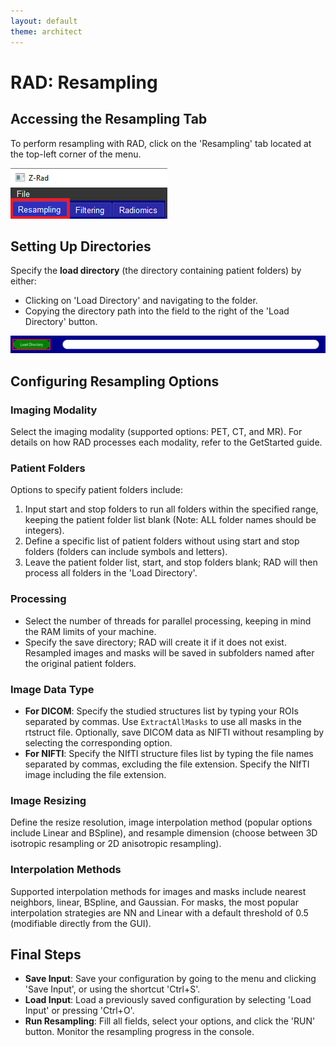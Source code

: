 ```yaml
---
layout: default
theme: architect
---
```


# RAD: Resampling

## Accessing the Resampling Tab

To perform resampling with RAD, click on the 'Resampling' tab located at the top-left corner of the menu.

![Data Preparation Example](f1.png "Example Data Preparation")

## Setting Up Directories

Specify the **load directory** (the directory containing patient folders) by either:
- Clicking on 'Load Directory' and navigating to the folder.
- Copying the directory path into the field to the right of the 'Load Directory' button.

![Data Preparation Example](f2.png "Example Data Preparation")

## Configuring Resampling Options

### Imaging Modality
Select the imaging modality (supported options: PET, CT, and MR). For details on how RAD processes each modality, refer to the GetStarted guide.

### Patient Folders
Options to specify patient folders include:
1. Input start and stop folders to run all folders within the specified range, keeping the patient folder list blank (Note: ALL folder names should be integers).
2. Define a specific list of patient folders without using start and stop folders (folders can include symbols and letters).
3. Leave the patient folder list, start, and stop folders blank; RAD will then process all folders in the 'Load Directory'.

### Processing
- Select the number of threads for parallel processing, keeping in mind the RAM limits of your machine.
- Specify the save directory; RAD will create it if it does not exist. Resampled images and masks will be saved in subfolders named after the original patient folders.

### Image Data Type
- **For DICOM**: Specify the studied structures list by typing your ROIs separated by commas. Use `ExtractAllMasks` to use all masks in the rtstruct file. Optionally, save DICOM data as NIFTI without resampling by selecting the corresponding option.
- **For NIFTI**: Specify the NIfTI structure files list by typing the file names separated by commas, excluding the file extension. Specify the NIfTI image including the file extension.

### Image Resizing
Define the resize resolution, image interpolation method (popular options include Linear and BSpline), and resample dimension (choose between 3D isotropic resampling or 2D anisotropic resampling).

### Interpolation Methods
Supported interpolation methods for images and masks include nearest neighbors, linear, BSpline, and Gaussian. For masks, the most popular interpolation strategies are NN and Linear with a default threshold of 0.5 (modifiable directly from the GUI).

## Final Steps
- **Save Input**: Save your configuration by going to the menu and clicking 'Save Input', or using the shortcut 'Ctrl+S'.
- **Load Input**: Load a previously saved configuration by selecting 'Load Input' or pressing 'Ctrl+O'.
- **Run Resampling**: Fill all fields, select your options, and click the 'RUN' button. Monitor the resampling progress in the console.
